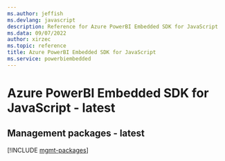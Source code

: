 ```yaml
---
ms.author: jeffish
ms.devlang: javascript
description: Reference for Azure PowerBI Embedded SDK for JavaScript
ms.data: 09/07/2022
author: xirzec
ms.topic: reference
title: Azure PowerBI Embedded SDK for JavaScript
ms.service: powerbiembedded
---
```

# Azure PowerBI Embedded SDK for JavaScript - latest

## Management packages - latest
[!INCLUDE [mgmt-packages](powerbi-embedded-mgmt-index.md)]